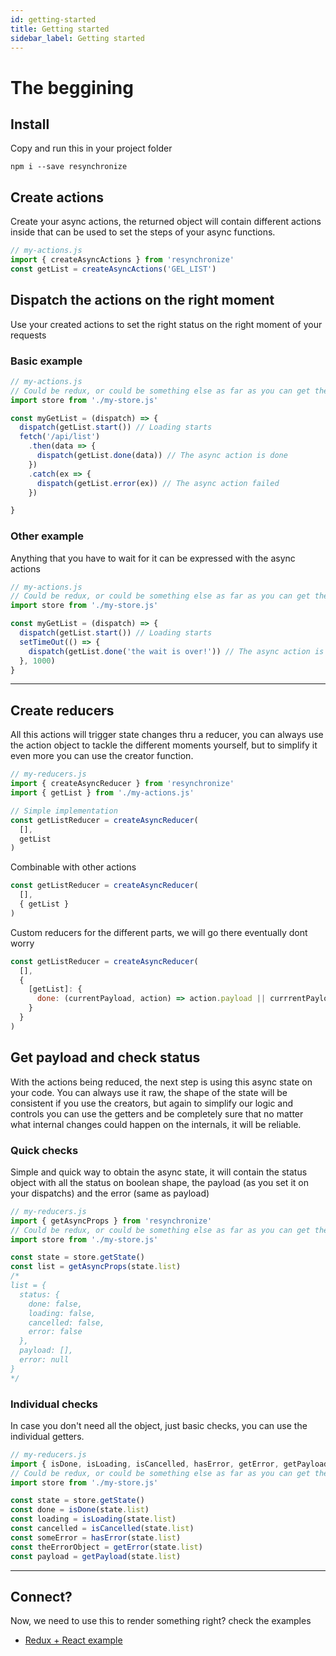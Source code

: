 ```yaml
---
id: getting-started
title: Getting started
sidebar_label: Getting started
---
```


# The beggining

## Install
Copy and run this in your project folder
```shell
npm i --save resynchronize
```
## Create actions
Create your async actions, the returned object will contain different actions inside that can be used to set the steps of your async functions.
```javascript
// my-actions.js
import { createAsyncActions } from 'resynchronize'
const getList = createAsyncActions('GEL_LIST')
```
## Dispatch the actions on the right moment
Use your created actions to set the right status on the right moment of your requests
### Basic example
```javascript
// my-actions.js
// Could be redux, or could be something else as far as you can get the state from it
import store from './my-store.js'

const myGetList = (dispatch) => {
  dispatch(getList.start()) // Loading starts
  fetch('/api/list')
    .then(data => {
      dispatch(getList.done(data)) // The async action is done
    })
    .catch(ex => {
      dispatch(getList.error(ex)) // The async action failed
    })

}
```
### Other example
Anything that you have to wait for it can be expressed with the async actions
```javascript
// my-actions.js
// Could be redux, or could be something else as far as you can get the state from it
import store from './my-store.js'

const myGetList = (dispatch) => {
  dispatch(getList.start()) // Loading starts
  setTimeOut(() => {
    dispatch(getList.done('the wait is over!')) // The async action is done
  }, 1000)
}
```
---
## Create reducers
All this actions will trigger state changes thru a reducer, you can always use the action object to tackle the different moments yourself, but to simplify it even more you can use the creator function.
```javascript
// my-reducers.js
import { createAsyncReducer } from 'resynchronize'
import { getList } from './my-actions.js'

// Simple implementation
const getListReducer = createAsyncReducer(
  [],
  getList
)
```
Combinable with other actions
```javascript
const getListReducer = createAsyncReducer(
  [],
  { getList }
)
```
Custom reducers for the different parts, we will go there eventually dont worry
```javascript
const getListReducer = createAsyncReducer(
  [],
  {
    [getList]: {
      done: (currentPayload, action) => action.payload || currrentPayload
    }
  }
)
```

## Get payload and check status
With the actions being reduced, the next step is using this async state on your code. You can always use it raw, the shape of the state will be consistent if you use the creators, but again to simplify our logic and controls you can use the getters and be completely sure that no matter what internal changes could happen on the internals, it will be reliable.
### Quick checks
Simple and quick way to obtain the async state, it will contain the status object with all the status on boolean shape, the payload (as you set it on your dispatchs) and the error (same as payload)
```javascript
// my-reducers.js
import { getAsyncProps } from 'resynchronize'
// Could be redux, or could be something else as far as you can get the state from it
import store from './my-store.js'

const state = store.getState()
const list = getAsyncProps(state.list)
/*
list = {
  status: {
    done: false,
    loading: false,
    cancelled: false,
    error: false
  },
  payload: [],
  error: null
}
*/
```
### Individual checks
In case you don't need all the object, just basic checks, you can use the individual getters.
```javascript
// my-reducers.js
import { isDone, isLoading, isCancelled, hasError, getError, getPayload } from 'resynchronize'
// Could be redux, or could be something else as far as you can get the state from it
import store from './my-store.js'

const state = store.getState()
const done = isDone(state.list)
const loading = isLoading(state.list)
const cancelled = isCancelled(state.list)
const someError = hasError(state.list)
const theErrorObject = getError(state.list)
const payload = getPayload(state.list)
```
---
## Connect?
Now, we need to use this to render something right? check the examples
- [Redux + React example](redux-react-example.md)

